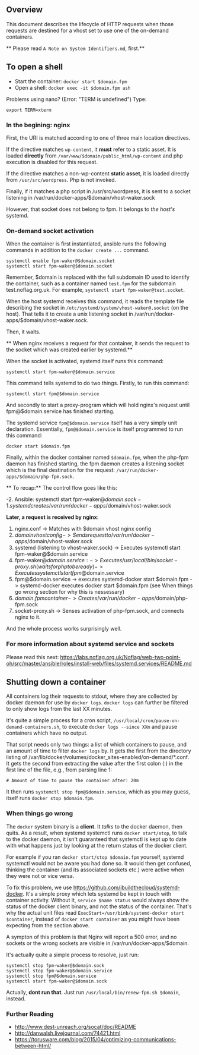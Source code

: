 ## Overview
This document describes the lifecycle of HTTP requests when those requests are destined for a vhost set to use one of the on-demand containers.

** Please read `A Note on System Identifiers.md`, first.**

## To open a shell

* Start the container: `docker start $domain.fpm`
* Open a shell: `docker exec -it $domain.fpm ash`

Problems using nano? (Error: "TERM is undefined") Type:

    export TERM=xterm

### In the begining: nginx

First, the URI is matched according to one of three main location directives.

If the directive matches `wp-content`, it **must** refer to a static asset. It is loaded **directly** from `/var/www/$domain/public_html/wp-content` and php execution is disabled for this request.

If the directive matches a non-wp-content **static asset**, it is loaded directly from `/usr/src/wordpress`. Php is not invoked.

Finally, if it matches a php script in /usr/src/wordpress, it is sent to a socket listening in /var/run/docker-apps/$domain/vhost-waker.sock

However, that socket does not belong to fpm. It belongs to *the host's* systemd.

### On-demand socket activation

When the container is first instantiated, ansible runs the following commands in addition to the `docker create ...` command.

	systemctl enable fpm-waker@$domain.socket
	systemctl start fpm-waker@$domain.socket

Remember, $domain is replaced with the full subdomain ID used to identify the container, such as a container named `test.fpm` for the subdomain test.noflag.org.uk. For example, `systemctl start fpm-waker@test.socket`.

When the host systemd receives this command, it reads the template file describing the socket in `/etc/systemd/system/vhost-waker@.socket` (on the host). That tells it to create a unix listening socket in /var/run/docker-apps/$domain/vhost-waker.sock.

Then, it waits.

** When nginx receives a request for that container, it sends the request to the socket which was created earlier by systemd.**

When the socket is activated, systemd itself runs this command:

	systemctl start fpm-waker@$domain.service
	
This command tells systemd to do two things. Firstly, to run this command:

	systemctl start fpm@$domain.service

And secondly to start a proxy-program which will hold nginx's request until fpm@$domain.service has finished starting.

The systemd service `fpm@$domain.service` itself has a very simply unit declaration. Essentially, `fpm@$domain.service` is itself programmed to run this command:

	docker start $domain.fpm
	
Finally, within the docker container named `$domain.fpm`, when the php-fpm daemon has finished starting, the fpm daemon creates a listening socket which is the final destination for the request: `/var/run/docker-apps/$domain/php-fpm.sock`.

** To recap:** The control flow goes like this:

-2. Ansible: systemctl start fpm-waker@$domain.sock
-1. systemd creates /var/run/docker-apps/$domain/vhost-waker.sock

**Later, a request is received by nginx**:

1. nginx.conf -> Matches with $domain vhost nginx config
2. $domain vhost config -> Sends request to /var/run/docker-apps/$domain/vhost-waker.sock
3. systemd (listening to vhost-waker.sock) -> Executes systemctl start fpm-waker@$domain.service
4. fpm-waker@$domain.service:
	-> Executes /usr/local/bin/socket-proxy.sh (waits for php to be ready)
	-> Executes systemctl start fpm@$domain.service
5. fpm@$domain.service -> executes systemd-docker start $domain.fpm
	-> systemd-docker executes docker start $domain.fpm (see When things go wrong section for why this is nessessary)
6. $domain.fpm container -> Creates /var/run/docker-apps/$domain/php-fpm.sock
7. socket-proxy.sh -> Senses activation of php-fpm.sock, and connects nginx to it.
	
And the whole process works surprisingly well.

### For more information about systemd service and sockets

Please read this next: https://labs.noflag.org.uk/Noflag/web-two-point-oh/src/master/ansible/roles/install-web/files/systemd.services/README.md

## Shutting down a container

All containers log their requests to stdout, where they are collected by docker daemon for use by `docker logs`. `docker logs` can further be filtered to only show logs from the last XX minutes.

It's quite a simple process for a cron script, `/usr/local/cron/pause-on-demand-containers.sh`, to execute `docker logs --since XXm` and pause containers which have no output.

That script needs only two things: a list of which containers to pause, and an amount of time to filter `docker logs` by. It gets the first from the directory listing of /var/lib/docker/volumes/docker_sites-enabled/on-demand/*.conf. It gets the second from extracting the value after the first colon (:) in the first line of the file, e.g., from parsing line 1:

	# Amount of time to pause the container after: 20m
	
It then runs `systemctl stop fpm@$domain.service`, which as you may guess, itself runs `docker stop $domain.fpm`.

### When things go wrong

The `docker` system binary is a **client**. It *talks* to the docker daemon, then quits. As a result, when systemd systemctl runs `docker start/stop`, to talk to the docker daemon, it isn't guaranteed that systemctl is kept up to date with what happens just by looking at the return status of the docker client.

For example if you ran `docker start/stop $domain.fpm` yourself, systemd systemctl would not be aware you had done so. It would then get confused, thinking the container (and its associated sockets etc.) were active when they were not or vice versa.

To fix this problem, we use https://github.com/ibuildthecloud/systemd-docker. It's a simple proxy which lets systemd be kept in touch with container activity. Without it, `service $name status` would always show the status of the docker client binary, and not the status of the container. That's why the actual unit files read `ExecStart=/usr/binb/systemd-docker start $container`, instead of `docker start container` as you might have been expecting from the section above.

A sympton of this problem is that Nginx will report a 500 error, and no sockets or the wrong sockets are visible in /var/run/docker-apps/$domain.

It's actually quite a simple process to resolve, just run:

	systemctl stop fpm-waker@$domain.sock
	systemctl stop fpm-waker@$domain.service
	systemctl stop fpm@$domain.service
	systemctl start fpm-waker@$domain.sock

Actually, **dont run that**. Just run `/usr/local/bin/renew-fpm.sh $domain`, instead.

### Further Reading

* http://www.dest-unreach.org/socat/doc/README
* http://danwalsh.livejournal.com/74421.html
* https://torusware.com/blog/2015/04/optimizing-communications-between-html/
